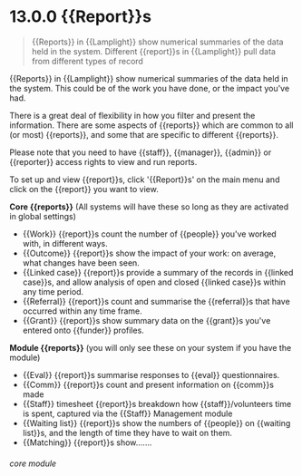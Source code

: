 # 13.0.0    {{Report}}s

> {{Reports}} in {{Lamplight}} show numerical summaries of the data held in the system. Different {{report}}s in {{Lamplight}} pull data from different types of record

{{Reports}} in {{Lamplight}} show numerical summaries of the data held in the system. This could be of the work you have done, or the impact you've had. 

There is a great deal of flexibility in how you filter and present the information. There are some aspects of {{reports}} which are common to all (or most) {{reports}}, and some that are specific to different {{reports}}.

Please note that you need to have {{staff}}, {{manager}}, {{admin}} or {{reporter}} access rights to view and run reports. 

To set up and view {{report}}s, click '{{Report}}s' on the main menu and click on the {{report}} you want to view.

**Core {{reports}}** (All systems will have these so long as they are activated in global settings) 

  * {{Work}} {{report}}s count the number of {{people}} you've worked with, in different ways.
  * {{Outcome}} {{report}}s show the impact of your work: on average, what changes have been seen.
  * {{Linked case}} {{report}}s provide a summary of the records in {{linked case}}s, and allow analysis of open and closed {{linked case}}s within any time period.
  * {{Referral}} {{report}}s count and summarise the {{referral}}s that have occurred within any time frame.
  * {{Grant}} {{report}}s show summary data on the {{grant}}s you've entered onto {{funder}} profiles. 
  
  **Module {{reports}}** (you will only see these on your system if you have the module)
  * {{Eval}} {{report}}s summarise responses to {{eval}} questionnaires.
  * {{Comm}} {{report}}s count and present information on {{comm}}s made
  * {{Staff}} timesheet {{report}}s breakdown how {{staff}}/volunteers time is spent, captured via the {{Staff}} Management module 
  * {{Waiting list}} {{report}}s show the numbers of {{people}} on {{waiting list}}s, and the length of time they have to wait on them.
  * {{Matching}} {{report}}s show.......
  


###### core module

